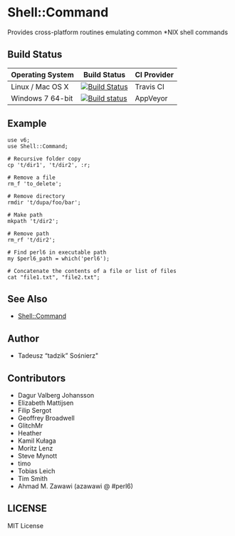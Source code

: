 # Shell::Command

Provides cross-platform routines emulating common \*NIX shell commands

## Build Status

| Operating System  |   Build Status  | CI Provider |
| ----------------- | --------------- | ----------- |
| Linux / Mac OS X  | [![Build Status](https://travis-ci.org/tadzik/Shell-Command.svg?branch=master)](https://travis-ci.org/tadzik/Shell-Command)  | Travis CI |
| Windows 7 64-bit  | [![Build status](https://ci.appveyor.com/api/projects/status/github/tadzik/Shell-Command?svg=true)](https://ci.appveyor.com/project/tadzik/Shell-Command/branch/master)  | AppVeyor |

## Example

```Perl6
use v6;
use Shell::Command;

# Recursive folder copy
cp 't/dir1', 't/dir2', :r;

# Remove a file
rm_f 'to_delete';

# Remove directory
rmdir 't/dupa/foo/bar';

# Make path
mkpath 't/dir2';

# Remove path
rm_rf 't/dir2';

# Find perl6 in executable path
my $perl6_path = which('perl6');

# Concatenate the contents of a file or list of files
cat "file1.txt", "file2.txt";
```
## See Also
- [Shell::Command](https://metacpan.org/pod/Shell::Command)

## Author

- Tadeusz “tadzik” Sośnierz"

## Contributors
- Dagur Valberg Johansson
- Elizabeth Mattijsen
- Filip Sergot
- Geoffrey Broadwell
- GlitchMr
- Heather
- Kamil Kułaga
- Moritz Lenz
- Steve Mynott
- timo
- Tobias Leich
- Tim Smith
- Ahmad M. Zawawi (azawawi @ #perl6)

## LICENSE

MIT License

